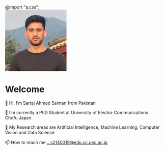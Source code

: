 @import "a.css";                               
<img src="77585189.jpg" width="200" class="center">

# Welcome 

👋 Hi, I’m Sartaj Ahmed Salman from Pakistan

👀 I’m currently a PhD Student at University of Electro-Communications Chofu Japan

🌱 My Research areas are Artificial Intelligence, Machine Learning, Computer Vision and Data Science 

📫 How to reach me ...s2140019@edu.cc.uec.ac.jp

